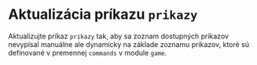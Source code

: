 # Aktualizácia príkazu `prikazy`

Aktualizujte príkaz `prikazy` tak, aby sa zoznam dostupných príkazov nevypísal manuálne ale dynamicky na základe
zoznamu príkazov, ktoré sú definované v premennej `commands` v module `game`.

```python

```
